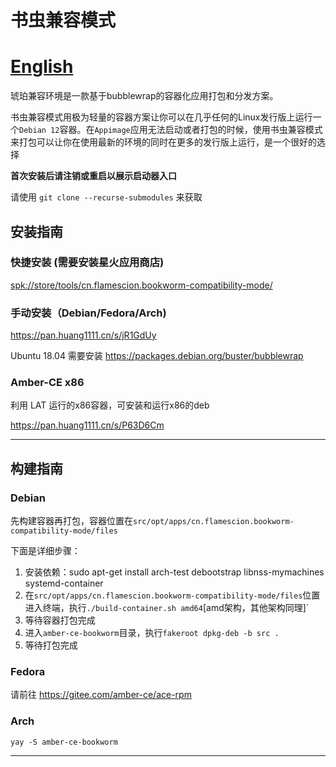 # 书虫兼容模式

# [English](README.md)


琥珀兼容环境是一款基于bubblewrap的容器化应用打包和分发方案。

书虫兼容模式用极为轻量的容器方案让你可以在几乎任何的Linux发行版上运行一个`Debian 12`容器。在`Appimage`应用无法启动或者打包的时候，使用书虫兼容模式来打包可以让你在使用最新的环境的同时在更多的发行版上运行，是一个很好的选择

 **首次安装后请注销或重启以展示启动器入口** 

请使用 `git clone --recurse-submodules` 来获取

## 安装指南

### 快捷安装 (需要安装星火应用商店)

[spk://store/tools/cn.flamescion.bookworm-compatibility-mode/](https://spk-resolv.spark-app.store/?spk=spk://store/tools/cn.flamescion.bookworm-compatibility-mode/)

### 手动安装（Debian/Fedora/Arch)

https://pan.huang1111.cn/s/jR1GdUy

Ubuntu 18.04 需要安装 https://packages.debian.org/buster/bubblewrap 


### Amber-CE x86

利用 LAT 运行的x86容器，可安装和运行x86的deb  

https://pan.huang1111.cn/s/P63D6Cm


---


## 构建指南

### Debian

先构建容器再打包，容器位置在`src/opt/apps/cn.flamescion.bookworm-compatibility-mode/files`

下面是详细步骤：

1. 安装依赖：sudo apt-get install arch-test debootstrap libnss-mymachines systemd-container
2. 在`src/opt/apps/cn.flamescion.bookworm-compatibility-mode/files`位置进入终端，执行`./build-container.sh amd64`[amd架构，其他架构同理]`
3. 等待容器打包完成
4. 进入`amber-ce-bookworm`目录，执行`fakeroot dpkg-deb -b src .`
5. 等待打包完成

### Fedora

请前往 https://gitee.com/amber-ce/ace-rpm

### Arch

`yay -S amber-ce-bookworm`

---